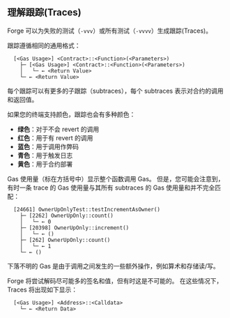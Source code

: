 ## 理解跟踪(Traces)

Forge 可以为失败的测试（`-vvv`）或所有测试（`-vvvv`）生成跟踪(Traces)。

跟踪遵循相同的通用格式：

```ignore
  [<Gas Usage>] <Contract>::<Function>(<Parameters>)
    ├─ [<Gas Usage>] <Contract>::<Function>(<Parameters>)
    │   └─ ← <Return Value>
    └─ ← <Return Value>
```

每个跟踪可以有更多的子跟踪（subtraces），每个 subtraces 表示对合约的调用和返回值。

如果您的终端支持颜色，跟踪也会有多种颜色：

- **绿色**：对于不会 revert 的调用
- **红色**：用于有 revert 的调用
- **蓝色**：用于调用作弊码
- **青色**：用于触发日志
- **黄色**：用于合约部署

Gas 使用量（标在方括号中）显示整个函数调用 Gas。 但是，您可能会注意到，有时一条 trace 的 Gas 使用量与其所有 subtraces 的 Gas 使用量和并不完全匹配：

```ignore
  [24661] OwnerUpOnlyTest::testIncrementAsOwner()
    ├─ [2262] OwnerUpOnly::count()
    │   └─ ← 0
    ├─ [20398] OwnerUpOnly::increment()
    │   └─ ← ()
    ├─ [262] OwnerUpOnly::count()
    │   └─ ← 1
    └─ ← ()
```

下落不明的 Gas 是由于调用之间发生的一些额外操作，例如算术和存储读/写。

Forge 将尝试解码尽可能多的签名和值，但有时这是不可能的。 在这些情况下，Traces 将出现如下显示：

```ignore
  [<Gas Usage>] <Address>::<Calldata>
    └─ ← <Return Data>
```

